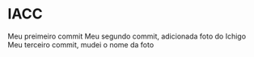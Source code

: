 # IACC


Meu preimeiro commit
Meu segundo commit, adicionada foto do Ichigo
Meu terceiro commit, mudei o nome da foto